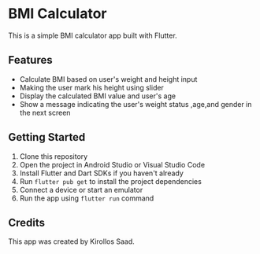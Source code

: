 # BMI Calculator

This is a simple BMI calculator app built with Flutter.

## Features

- Calculate BMI based on user's weight and height input
- Making the user mark his height using slider
- Display the calculated BMI value and user's age
- Show a message indicating the user's weight status ,age,and gender in the next screen

## Getting Started

1. Clone this repository
2. Open the project in Android Studio or Visual Studio Code
3. Install Flutter and Dart SDKs if you haven't already
4. Run `flutter pub get` to install the project dependencies
5. Connect a device or start an emulator
6. Run the app using `flutter run` command

## Credits

This app was created by Kirollos Saad. 


